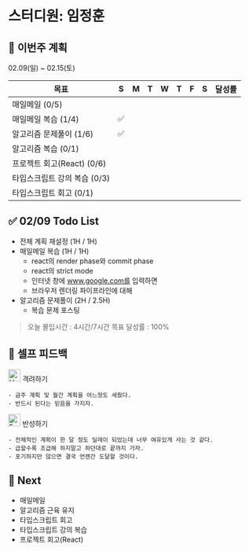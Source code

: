 # 스터디원: 임정훈

## 🚀 이번주 계획

02.09(일) ~ 02.15(토)

| 목표                         | S   | M   | T   | W   | T   | F   | S   | 달성률 |
| ---------------------------- | --- | --- | --- | --- | --- | --- | --- | ------ |
| 매일메일 (0/5)               |     |     |     |     |     |     |     |        |
| 매일메일 복습 (1/4)          | ✅  |     |     |     |     |     |     |        |
| 알고리즘 문제풀이 (1/6)      | ✅  |     |     |     |     |     |     |        |
| 알고리즘 복습 (0/1)          |     |     |     |     |     |     |     |        |
| 프로젝트 회고(React) (0/6)   |     |     |     |     |     |     |     |        |
| 타입스크립트 강의 복습 (0/3) |     |     |     |     |     |     |     |        |
| 타입스크립트 회고 (0/1)      |     |     |     |     |     |     |     |        |

## ✅ 02/09 Todo List

- 전체 계획 재설정 (1H / 1H)
- 매일메일 복습 (1H / 1H)
  - react의 render phase와 commit phase
  - react의 strict mode
  - 인터넷 창에 www.google.com를 입력하면
  - 브라우저 렌더링 파이프라인에 대해
- 알고리즘 문제풀이 (2H / 2.5H)
  - 복습 문제 포스팅

> 오늘 몰입시간 : 4시간/7시간
> 목표 달성률 : 100%

## 🎉 셀프 피드백

<img src="https://raw.githubusercontent.com/Tarikul-Islam-Anik/Animated-Fluent-Emojis/master/Emojis/Smilies/Hugging%20Face.png" alt="Hugging Face" width="25" height="25"> 격려하기</img>

    - 금주 계획 및 월간 계획을 어느정도 세웠다.
    - 반드시 된다는 믿음을 가지자.

<img src="https://raw.githubusercontent.com/Tarikul-Islam-Anik/Animated-Fluent-Emojis/master/Emojis/Smilies/Face%20with%20Monocle.png" alt="Face with Monocle" width="25" height="25"> 반성하기</img>

    - 전체적인 계획이 한 달 정도 딜레이 되었는데 너무 여유있게 사는 것 같다.
    - 급할수록 조급해 하지말고 하던대로 끝까지 가자.
    - 포기하지만 않으면 결국 언젠간 도달할 것이다.

## 🌱 Next

- 매일메일
- 알고리즘 근육 유지
- 타입스크립트 회고
- 타입스크립트 강의 복습
- 프로젝트 회고(React)
